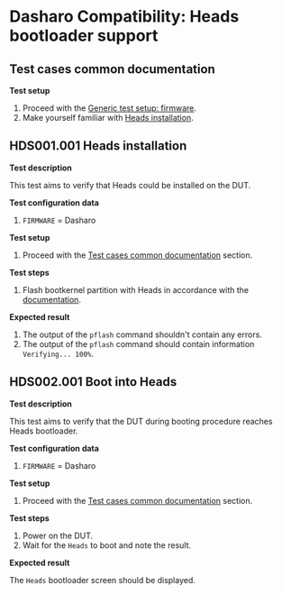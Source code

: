# Dasharo Compatibility: Heads bootloader support

## Test cases common documentation

**Test setup**

1. Proceed with the
    [Generic test setup: firmware](../../generic-test-setup/#firmware).
2. Make yourself familiar with
    [Heads installation](/variants/talos_2/initial-deployment/#heads-installation).

## HDS001.001 Heads installation

**Test description**

This test aims to verify that Heads could be installed on the DUT.

**Test configuration data**

1. `FIRMWARE` = Dasharo

**Test setup**

1. Proceed with the
    [Test cases common documentation](#test-cases-common-documentation) section.

**Test steps**

1. Flash bootkernel partition with Heads in accordance with the
    [documentation](/variants/talos_2/initial-deployment/#heads-installation).

**Expected result**

1. The output of the `pflash` command shouldn't contain any errors.
1. The output of the `pflash` command should contain information
    `Verifying... 100%`.

## HDS002.001 Boot into Heads

**Test description**

This test aims to verify that the DUT during booting procedure reaches Heads
bootloader.

**Test configuration data**

1. `FIRMWARE` = Dasharo

**Test setup**

1. Proceed with the
    [Test cases common documentation](#test-cases-common-documentation) section.

**Test steps**

1. Power on the DUT.
1. Wait for the `Heads` to boot and note the result.

**Expected result**

The `Heads` bootloader screen should be displayed.
